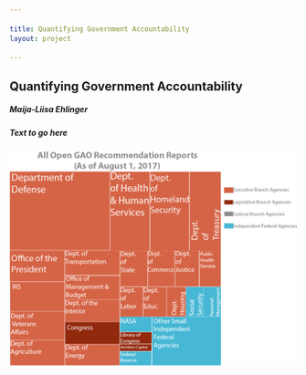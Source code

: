```yaml
---

title: Quantifying Government Accountability
layout: project

---
```


## Quantifying Government Accountability

##### Maija-Liisa Ehlinger
##### Text to go here  


![](totalTRUE.png)

